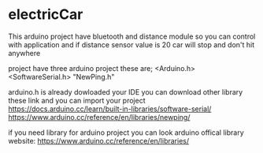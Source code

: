 # electricCar
This arduino project have bluetooth and distance module so you can control with application and if distance sensor value is 20 car will stop and don't hit anywhere

project have three arduino project these are;
 <Arduino.h>
 <SoftwareSerial.h>
 "NewPing.h"

arduino.h is already dowloaded your IDE 
you can download other library these link and you can import your project
https://docs.arduino.cc/learn/built-in-libraries/software-serial/
https://www.arduino.cc/reference/en/libraries/newping/


if you need library for arduino project you can look arduino offical library website:
https://www.arduino.cc/reference/en/libraries/
